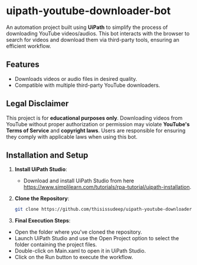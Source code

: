 # uipath-youtube-downloader-bot
An automation project built using **UiPath** to simplify the process of downloading YouTube videos/audios. This bot interacts with the browser to search for videos and download them via third-party tools, ensuring an efficient workflow.


##  Features
- Downloads videos or audio files in desired quality.
- Compatible with multiple third-party YouTube downloaders.


## Legal Disclaimer
This project is for **educational purposes only**. Downloading videos from YouTube without proper authorization or permission may violate **YouTube's Terms of Service** and **copyright laws**. Users are responsible for ensuring they comply with applicable laws when using this bot.


## Installation and Setup
1. **Install UiPath Studio**:
   - Download and install UiPath Studio from here https://www.simplilearn.com/tutorials/rpa-tutorial/uipath-installation.
   
2. **Clone the Repository**:
   ```bash
   git clone https://github.com/thisissudeep/uipath-youtube-downloader-bot
   ```

3. **Final Execution Steps**:

- Open the folder where you've cloned the repository.
- Launch UiPath Studio and use the Open Project option to select the folder containing the project files.
- Double-click on Main.xaml to open it in UiPath Studio.
- Click on the Run button to execute the workflow.
